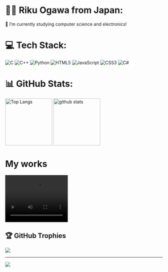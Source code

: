 # 	:man_student:  Riku Ogawa from Japan:
🔭 I’m currently studying computer science and electronics!


# 💻 Tech Stack:
![C](https://img.shields.io/badge/c-%2300599C.svg?style=for-the-badge&logo=c&logoColor=white) ![C++](https://img.shields.io/badge/c++-%2300599C.svg?style=for-the-badge&logo=c%2B%2B&logoColor=white) ![Python](https://img.shields.io/badge/python-3670A0?style=for-the-badge&logo=python&logoColor=ffdd54)   ![HTML5](https://img.shields.io/badge/html5-%23E34F26.svg?style=for-the-badge&logo=html5&logoColor=white) ![JavaScript](https://img.shields.io/badge/javascript-%23323330.svg?style=for-the-badge&logo=javascript&logoColor=%23F7DF1E) ![CSS3](https://img.shields.io/badge/css3-%231572B6.svg?style=for-the-badge&logo=css3&logoColor=white) ![C#](https://img.shields.io/badge/c%23-%23239120.svg?style=for-the-badge&logo=csharp&logoColor=white)
# 📊 GitHub Stats:
<p align="left"> 
  <img alt="Top Langs" height="150px" src="https://github-readme-stats.vercel.app/api?username=matapaku&theme=dark&hide_border=false&include_all_commits=false&count_private=true" />
  <img alt="github stats" height="150px" src="https://github-readme-stats.vercel.app/api/top-langs/?username=matapaku&theme=dark&hide_border=false&include_all_commits=false&count_private=true&layout=compact" />
</p>


# My works
<p align="left"> 
  <video height="150px" width="200px"src="https://github.com/user-attachments/assets/5aedfe55-0d25-40cf-b019-44a4447a0556" controls></video>
</p>




## 🏆 GitHub Trophies
![](https://github-profile-trophy.vercel.app/?username=matapaku&theme=radical&no-frame=false&no-bg=true&margin-w=4)

---
[![](https://visitcount.itsvg.in/api?id=matapaku&icon=0&color=0)](https://visitcount.itsvg.in)

<!-- Proudly created with GPRM ( https://gprm.itsvg.in ) -->



